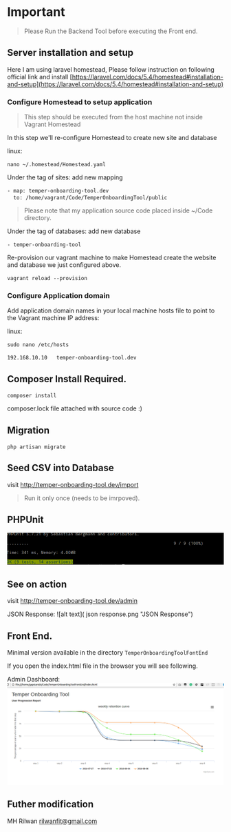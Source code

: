 # Important
>Please Run the Backend Tool before executing the Front end.
## Server installation and setup

Here I am using laravel homestead, Please follow instruction on following official link and install
[https://laravel.com/docs/5.4/homestead#installation-and-setup](https://laravel.com/docs/5.4/homestead#installation-and-setup) 

### Configure Homestead to setup application
> This step should be executed from the host machine not inside Vagrant Homestead

In this step we'll re-configure Homestead to create new site and database 

linux: 
```
nano ~/.homestead/Homestead.yaml
```
Under the tag of sites: add new mapping
```
- map: temper-onboarding-tool.dev
  to: /home/vagrant/Code/TemperOnboardingTool/public
```
> Please note that my application source code placed inside ~/Code directory.

Under the tag of databases: add new database
```
- temper-onboarding-tool
```
Re-provision our vagrant machine 
to make Homestead create the website and database we just configured above.
```
vagrant reload --provision
```

###  Configure Application domain
   Add application domain names in your local machine hosts file to point to the Vagrant machine IP address:

linux:
```
sudo nano /etc/hosts
```

```
192.168.10.10   temper-onboarding-tool.dev
```

## Composer Install Required.
```
composer install
```

composer.lock file attached with source code :)

## Migration
```
php artisan migrate
```

## Seed CSV into Database
visit http://temper-onboarding-tool.dev/import

> Run it only once (needs to be imrpoved).

## PHPUnit 
![alt text]( PHPUnit.png "JSON Response")


## See on action
visit http://temper-onboarding-tool.dev/admin

JSON Response: 
![alt text]( json response.png "JSON Response")

## Front End.
Minimal version available in the directory `TemperOnboardingToolFontEnd`
 
 If you open the index.html file in the browser you will see following.
 
Admin Dashboard: 
![alt text]( Admin_Dashboard.png "Admin Dashboard")


## Futher modification
MH Rilwan rilwanfit@gmail.com
